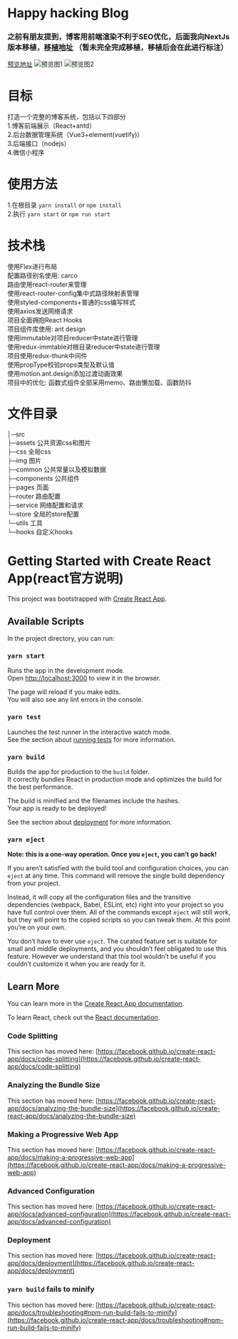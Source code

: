 # Happy hacking Blog
### 之前有朋友提到，博客用前端渲染不利于SEO优化，后面我向NextJs版本移植，[移植地址](https://github.com/jianhuagao/hh-blog-next) （暂未完全完成移植，移植后会在此进行标注）
[预览地址](http://121.4.115.182/)
![预览图1](http://note.youdao.com/yws/public/resource/3e1864e39f6f235bd4814baa9759085a/xmlnote/3F05A8F47FB04A14A8888B16E603022E/385)
![预览图2](http://note.youdao.com/yws/public/resource/3e1864e39f6f235bd4814baa9759085a/xmlnote/7E105DE428A743C28967B42D815137B6/390)
# 目标
打造一个完整的博客系统，包括以下四部分\
1.博客前端展示（React+antd）\
2.后台数据管理系统（Vue3+element(vuetify)）\
3.后端接口（nodejs）\
4.微信小程序
# 使用方法
1.在根目录 `yarn install` or  `npm install`\
2.执行  `yarn start` or  `npm run start`

# 技术栈
使用Flex进行布局\
配置路径别名使用: carco\
路由使用react-router来管理\
使用react-router-config集中式路径映射表管理\
使用styled-components+普通的css编写样式\
使用axios发送网络请求\
项目全面拥抱React Hooks\
项目组件库使用: ant design\
使用immutable对项目reducer中state进行管理\
使用redux-immtable对根目录reducer中state进行管理\
项目使用redux-thunk中间件\
使用propType校验props类型及默认值\
使用motion.ant.design添加过渡动画效果\
项目中的优化: 函数式组件全部采用memo、路由懒加载、函数防抖
# 文件目录
│─src\
  ├─assets 公共资源css和图片\
    ├─css  全局css\
    ├─img   图片\
  ├─common  公共常量以及模拟数据\
  ├─components 公共组件\
  ├─pages   页面\
  ├─router  路由配置\
  ├─service 网络配置和请求\
  └─store   全局的store配置\
  └─utils   工具\
  └─hooks   自定义hooks

# Getting Started with Create React App(react官方说明)

This project was bootstrapped with [Create React App](https://github.com/facebook/create-react-app).

## Available Scripts

In the project directory, you can run:

### `yarn start`

Runs the app in the development mode.\
Open [http://localhost:3000](http://localhost:3000) to view it in the browser.

The page will reload if you make edits.\
You will also see any lint errors in the console.

### `yarn test`

Launches the test runner in the interactive watch mode.\
See the section about [running tests](https://facebook.github.io/create-react-app/docs/running-tests) for more information.

### `yarn build`

Builds the app for production to the `build` folder.\
It correctly bundles React in production mode and optimizes the build for the best performance.

The build is minified and the filenames include the hashes.\
Your app is ready to be deployed!

See the section about [deployment](https://facebook.github.io/create-react-app/docs/deployment) for more information.

### `yarn eject`

**Note: this is a one-way operation. Once you `eject`, you can’t go back!**

If you aren’t satisfied with the build tool and configuration choices, you can `eject` at any time. This command will remove the single build dependency from your project.

Instead, it will copy all the configuration files and the transitive dependencies (webpack, Babel, ESLint, etc) right into your project so you have full control over them. All of the commands except `eject` will still work, but they will point to the copied scripts so you can tweak them. At this point you’re on your own.

You don’t have to ever use `eject`. The curated feature set is suitable for small and middle deployments, and you shouldn’t feel obligated to use this feature. However we understand that this tool wouldn’t be useful if you couldn’t customize it when you are ready for it.

## Learn More

You can learn more in the [Create React App documentation](https://facebook.github.io/create-react-app/docs/getting-started).

To learn React, check out the [React documentation](https://reactjs.org/).

### Code Splitting

This section has moved here: [https://facebook.github.io/create-react-app/docs/code-splitting](https://facebook.github.io/create-react-app/docs/code-splitting)

### Analyzing the Bundle Size

This section has moved here: [https://facebook.github.io/create-react-app/docs/analyzing-the-bundle-size](https://facebook.github.io/create-react-app/docs/analyzing-the-bundle-size)

### Making a Progressive Web App

This section has moved here: [https://facebook.github.io/create-react-app/docs/making-a-progressive-web-app](https://facebook.github.io/create-react-app/docs/making-a-progressive-web-app)

### Advanced Configuration

This section has moved here: [https://facebook.github.io/create-react-app/docs/advanced-configuration](https://facebook.github.io/create-react-app/docs/advanced-configuration)

### Deployment

This section has moved here: [https://facebook.github.io/create-react-app/docs/deployment](https://facebook.github.io/create-react-app/docs/deployment)

### `yarn build` fails to minify

This section has moved here: [https://facebook.github.io/create-react-app/docs/troubleshooting#npm-run-build-fails-to-minify](https://facebook.github.io/create-react-app/docs/troubleshooting#npm-run-build-fails-to-minify)
